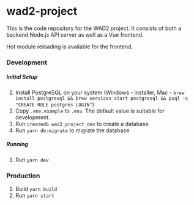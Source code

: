 # wad2-project
This is the code repository for the WAD2 project. It consists of both a backend Node.js API server as well as a Vue frontend.

Hot module reloading is available for the frontend.

### Development
##### Initial Setup
1. Install PostgreSQL on your system (Windows - installer, Mac - `brew install postgresql && brew services start postgresql && psql -c "CREATE ROLE postgres LOGIN"`)
2. Copy `.env.example` to `.env`. The default value is suitable for development.
3. Run `createdb wad2_project_dev` to create a database
4. Run `yarn db:migrate` to migrate the database

##### Running
1. Run `yarn dev`

### Production
1. Build `yarn build`
2. Run `yarn start`
